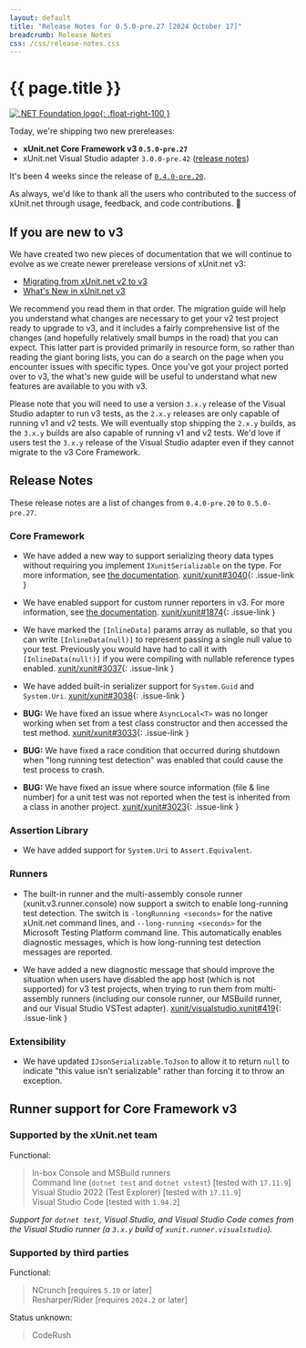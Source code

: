 ```yaml
---
layout: default
title: "Release Notes for 0.5.0-pre.27 [2024 October 17]"
breadcrumb: Release Notes
css: /css/release-notes.css
---
```


# {{ page.title }}

[![.NET Foundation logo](https://raw.githubusercontent.com/xunit/media/main/dotnet-foundation.svg){: .float-right-100 }](https://dotnetfoundation.org/projects/project-detail/xunit)

Today, we're shipping two new prereleases:

* **xUnit.net Core Framework v3 `0.5.0-pre.27`**
* xUnit.net Visual Studio adapter `3.0.0-pre.42` ([release notes](/releases/visualstudio/3.0.0-pre.42))

It's been 4 weeks since the release of [`0.4.0-pre.20`](0.4.0-pre.20).

As always, we'd like to thank all the users who contributed to the success of xUnit.net through usage, feedback, and code contributions. 🎉

## If you are new to v3

We have created two new pieces of documentation that we will continue to evolve as we create newer prerelease versions of xUnit.net v3:

* [Migrating from xUnit.net v2 to v3](/docs/getting-started/v3/migration)
* [What's New in xUnit.net v3](/docs/getting-started/v3/whats-new)

We recommend you read them in that order. The migration guide will help you understand what changes are necessary to get your v2 test project ready to upgrade to v3, and it includes a fairly comprehensive list of the changes (and hopefully relatively small bumps in the road) that you can expect. This latter part is provided primarily in resource form, so rather than reading the giant boring lists, you can do a search on the page when you encounter issues with specific types. Once you've got your project ported over to v3, the what's new guide will be useful to understand what new features are available to you with v3.

Please note that you will need to use a version `3.x.y` release of the Visual Studio adapter to run v3 tests, as the `2.x.y` releases are only capable of running v1 and v2 tests. We will eventually stop shipping the `2.x.y` builds, as the `3.x.y` builds are also capable of running v1 and v2 tests. We'd love if users test the `3.x.y` release of the Visual Studio adapter even if they cannot migrate to the v3 Core Framework.

## Release Notes

These release notes are a list of changes from `0.4.0-pre.20` to `0.5.0-pre.27`.

### Core Framework

* We have added a new way to support serializing theory data types without requiring you implement `IXunitSerializable` on the type. For more information, see [the documentation](/docs/getting-started/v3/custom-serialization). [xunit/xunit#3040](https://github.com/xunit/xunit/issues/3040){: .issue-link }

* We have enabled support for custom runner reporters in v3. For more information, see [the documentation](/docs/getting-started/v3/custom-runner-reporter). [xunit/xunit#1874](https://github.com/xunit/xunit/issues/1874){: .issue-link }

* We have marked the `[InlineData]` params array as nullable, so that you can write `[InlineData(null)]` to represent passing a single null value to your test. Previously you would have had to call it with `[InlineData(null!)]` if you were compiling with nullable reference types enabled. [xunit/xunit#3037](https://github.com/xunit/xunit/issues/3037){: .issue-link }

* We have added built-in serializer support for `System.Guid` and `System.Uri`. [xunit/xunit#3038](https://github.com/xunit/xunit/issues/3038){: .issue-link }

* **BUG:** We have fixed an issue where `AsyncLocal<T>` was no longer working when set from a test class constructor and then accessed the test method. [xunit/xunit#3033](https://github.com/xunit/xunit/issues/3033){: .issue-link }

* **BUG:** We have fixed a race condition that occurred during shutdown when "long running test detection" was enabled that could cause the test process to crash.

* **BUG:** We have fixed an issue where source information (file & line number) for a unit test was not reported when the test is inherited from a class in another project. [xunit/xunit#3023](https://github.com/xunit/xunit/issues/3023){: .issue-link }

### Assertion Library

* We have added support for `System.Uri` to `Assert.Equivalent`.

### Runners

* The built-in runner and the multi-assembly console runner (xunit.v3.runner.console) now support a switch to enable long-running test detection. The switch is `-longRunning <seconds>` for the native xUnit.net command lines, and `--long-running <seconds>` for the Microsoft Testing Platform command line. This automatically enables diagnostic messages, which is how long-running test detection messages are reported.

* We have added a new diagnostic message that should improve the situation when users have disabled the app host (which is not supported) for v3 test projects, when trying to run them from multi-assembly runners (including our console runner, our MSBuild runner, and our Visual Studio VSTest adapter). [xunit/visualstudio.xunit#419](https://github.com/xunit/visualstudio.xunit/issues/419){: .issue-link }

### Extensibility

* We have updated `IJsonSerializable.ToJson` to allow it to return `null` to indicate "this value isn't serializable" rather than forcing it to throw an exception.

## Runner support for Core Framework v3

### Supported by the xUnit.net team

Functional:

> <span class="glyphicon glyphicon-ok-sign"></span> In-box Console and MSBuild runners<br />
> <span class="glyphicon glyphicon-ok-sign"></span> Command line (`dotnet test` and `dotnet vstest`) [tested with `17.11.9`]<br />
> <span class="glyphicon glyphicon-ok-sign"></span> Visual Studio 2022 (Test Explorer) [tested with `17.11.9`]<br />
> <span class="glyphicon glyphicon-ok-sign"></span> Visual Studio Code [tested with `1.94.2`]

_Support for `dotnet test`, Visual Studio, and Visual Studio Code comes from the Visual Studio runner (a `3.x.y` build of `xunit.runner.visualstudio`)._

### Supported by third parties

Functional:

> <span class="glyphicon glyphicon-ok-sign"></span> NCrunch [requires `5.10` or later]<br />
> <span class="glyphicon glyphicon-ok-sign"></span> Resharper/Rider [requires `2024.2` or later]

Status unknown:

> <span class="glyphicon glyphicon-question-sign"></span> CodeRush
